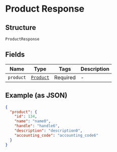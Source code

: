
# Product Response

## Structure

`ProductResponse`

## Fields

| Name | Type | Tags | Description |
|  --- | --- | --- | --- |
| `product` | [`Product`](../../doc/models/product.md) | Required | - |

## Example (as JSON)

```json
{
  "product": {
    "id": 134,
    "name": "name0",
    "handle": "handle6",
    "description": "description0",
    "accounting_code": "accounting_code6"
  }
}
```

